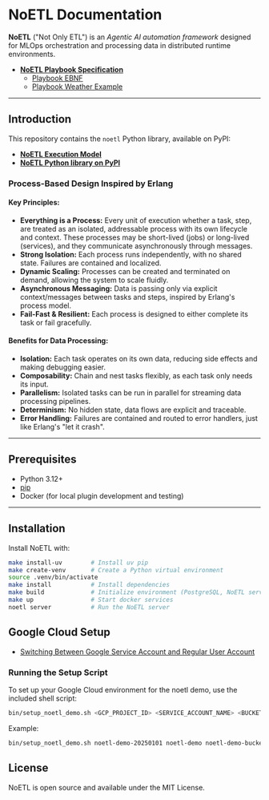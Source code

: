 # NoETL Documentation
__NoETL__ ("Not Only ETL") is an _Agentic AI automation framework_ designed for MLOps orchestration and processing data in distributed runtime environments.

  - [__NoETL Playbook Specification__](wiki/playbook_specification.md)
    - [Playbook EBNF](data/catalog/playbook.ebnf)
    - [Playbook Weather Example](data/catalog/playbooks/weather_example.yaml)

---

## Introduction

This repository contains the `noetl` Python library, available on PyPI:  

- [__NoETL Execution Model__](wiki/execution_model.md)
- [__NoETL Python library on PyPI__](https://pypi.org/project/noetl/)

### Process-Based Design Inspired by Erlang

#### Key Principles:

- **Everything is a Process:** Every unit of execution whether a task, step, are treated as an isolated, addressable process with its own lifecycle and context. These processes may be short-lived (jobs) or long-lived (services), and they communicate asynchronously through messages.
- **Strong Isolation:** Each process runs independently, with no shared state. Failures are contained and localized.
- **Dynamic Scaling:** Processes can be created and terminated on demand, allowing the system to scale fluidly.
- **Asynchronous Messaging:** Data is passing only via explicit context/messages between tasks and steps, inspired by Erlang's process model.
- **Fail-Fast & Resilient:** Each process is designed to either complete its task or fail gracefully.


#### Benefits for Data Processing:

- __Isolation:__ Each task operates on its own data, reducing side effects and making debugging easier.
- __Composability:__ Chain and nest tasks flexibly, as each task only needs its input.
- __Parallelism:__ Isolated tasks can be run in parallel for streaming data processing pipelines.
- __Determinism:__ No hidden state, data flows are explicit and traceable.
- __Error Handling:__ Failures are contained and routed to error handlers, just like Erlang's "let it crash".

---


## Prerequisites

- Python 3.12+
- [pip](https://pip.pypa.io/en/stable/installation/)
- Docker (for local plugin development and testing)

---

## Installation

Install NoETL with:

```bash
make install-uv        # Install uv pip
make create-venv       # Create a Python virtual environment
source .venv/bin/activate
make install           # Install dependencies
make build             # Initialize environment (PostgreSQL, NoETL server)
make up                # Start docker services
noetl server           # Run the NoETL server
```

## Google Cloud Setup

- [Switching Between Google Service Account and Regular User Account](wiki/google_cloud_accounts.md)
### Running the Setup Script
To set up your Google Cloud environment for the noetl demo, use the included shell script:
```bash
bin/setup_noetl_demo.sh <GCP_PROJECT_ID> <SERVICE_ACCOUNT_NAME> <BUCKET_NAME>
```
Example:
```bash
bin/setup_noetl_demo.sh noetl-demo-20250101 noetl-demo noetl-demo-bucket
```

## License
NoETL is open source and available under the MIT License.